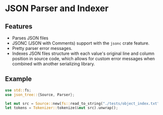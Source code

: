 # JSON Parser and Indexer

## Features
 * Parses JSON files
 * JSONC (JSON with Comments) support with the `jsonc` crate feature.
 * Pretty parser error messages.
 * Indexes JSON files structure with each value's original line and column position in source code, which allows for custom error messages when combined with another serializing library.

## Example
```rust
use std::fs;
use json_tree::{Source, Parser};

let mut src = Source::new(fs::read_to_string("./tests/object_index.txt").unwrap());
let tokens = Tokenizer::tokenize(&mut src).unwrap();


```